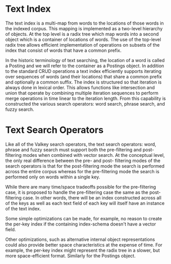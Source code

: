 # Text Index
The text index is a multi-map from words to the locations of those words in the indexed corpus.
This mapping is implemented as a two-level hierarchy of objects. At the top level is a radix tree which map words into a second object which is a container of locations of words. 
The use of the top-level radix tree allows efficient implementation of operations on subsets of the index that consist of words that have a common prefix.

In the historic terminology of text searching, the location of a word is called a Posting and we will refer to the container as a Postings object. 
In addition to the standard CRUD operations a text index efficiently supports iterating over sequences of words (and their locations) that share a common prefix and optionally a common suffix. The index is structured so that iteration is always done in lexical order. This allows functions like intersection and union that operate by combining multiple iteration sequences to perform merge operations in time linear to the iteration length. 
From this capability is constructed the various search operators: word search, phrase search, and fuzzy search.

# Text Search Operators
Like all of the Valkey search operators, the text search operators: word, phrase and fuzzy search must support both the pre-filtering and post-filtering modes when combined with vector search. At the conceptual level, the only real difference between the pre- and post- filtering modes of the search operators is that for the post-filtering mode the search is performed across the entire corpus whereas for the pre-filtering mode the search is performed only on words within a single key.

While there are many time/space tradeoffs possible for the pre-filtering case, it is proposed to handle the pre-filtering case the same as the post-filtering case. In other words, there will be an index constructed across all of the keys as well as each text field of each key will itself have an instance of the text index. 

Some simple optimizations can be made, for example, no reason to create the per-key index if the containing index-schema doesn't have a vector field. 

Other optimizations, such as alternative internal object representations could also provide better space characteristics at the expense of time. For example, the per-key index might represent the radix tree in a slower, but more space-efficient format. Similarly for the Postings object. 




